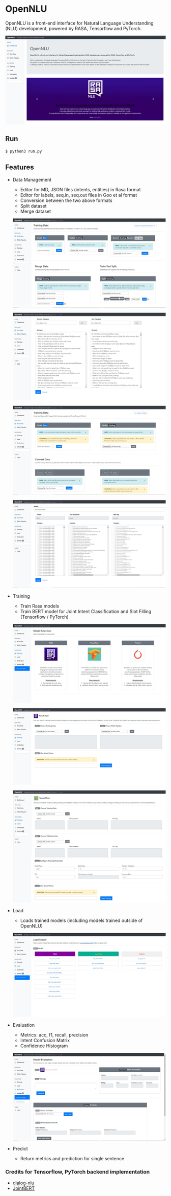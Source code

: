 # OpenNLU

OpenNLU is a front-end interface for Natural Language Understanding (NLU) development, powered by RASA, Tensorflow and PyTorch.

![home](readme_images/home.JPG "home")

## Run

```bash
$ python3 run.py
```

## Features

- Data Management
  - Editor for MD, JSON files (intents, entities) in Rasa format
  - Editor for labels, seq.in, seq.out files in Goo et al format
  - Conversion between the two above formats
  - Split dataset
  - Merge dataset
  
  ![rasa_data](readme_images/rasa_data.JPG "rasa_data")
  
  ![rasa_split](readme_images/rasa_split.JPG "rasa_split")
  
  ![pt_tf_data](readme_images/pt_tf_data.JPG "pt_tf_data")
  
  ![pt_tf_editor](readme_images/pt_tf_editor.JPG "pt_tf_editor")
  
- Training
  - Train Rasa models
  - Train BERT model for Joint Intent Classification and Slot Filling (Tensorflow / PyTorch)
  
  ![train_home](readme_images/train_home.JPG "train_home")
  
  ![rasa_train](readme_images/rasa_train.JPG "rasa_train")
  
  ![tf_train](readme_images/tf_train.JPG "tf_train")
  
- Load
  - Loads trained models (including models trained outside of OpenNLU)
  
  ![load_model](readme_images/load_model.JPG "load_model")
  
- Evaluation
  - Metrics: acc, f1, recall, precision
  - Intent Confusion Matrix
  - Confidence Histogram
  
  ![evaluate](readme_images/evaluate.JPG "evaluate")
  
- Predict
  - Return metrics and prediction for single sentence


### Credits for Tensorflow, PyTorch backend implementation

- [dialog-nlu](https://github.com/MahmoudWahdan/dialog-nlu)
- [JointBERT](https://github.com/monologg/JointBERT)
